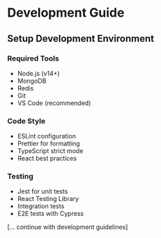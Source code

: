 # Development Guide

## Setup Development Environment

### Required Tools
- Node.js (v14+)
- MongoDB
- Redis
- Git
- VS Code (recommended)

### Code Style
- ESLint configuration
- Prettier for formatting
- TypeScript strict mode
- React best practices

### Testing
- Jest for unit tests
- React Testing Library
- Integration tests
- E2E tests with Cypress

[... continue with development guidelines] 